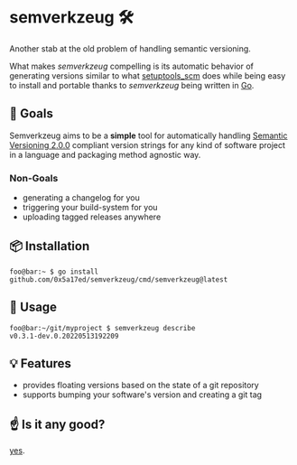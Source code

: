 # semverkzeug 🛠️

Another stab at the old problem of handling semantic versioning.

What makes *semverkzeug* compelling is its automatic behavior of generating versions similar to what [setuptools_scm](https://github.com/pypa/setuptools_scm/) does while being easy to install and portable thanks to *semverkzeug* being written in [Go](https://go.dev/).


## 🎯 Goals

Semverkzeug aims to be a **simple** tool for automatically handling [Semantic Versioning 2.0.0](https://semver.org/#semantic-versioning-200) compliant version strings for any kind of software project in a language and packaging method agnostic way.


### Non-Goals

* generating a changelog for you
* triggering your build-system for you
* uploading tagged releases anywhere


## 📦 Installation

```console
foo@bar:~ $ go install github.com/0x5a17ed/semverkzeug/cmd/semverkzeug@latest
```


## 🤔 Usage

```console
foo@bar:~/git/myproject $ semverkzeug describe 
v0.3.1-dev.0.20220513192209
```


## 💡 Features

- provides floating versions based on the state of a git repository
- supports bumping your software's version and creating a git tag


## ☝️ Is it any good?

[yes](https://news.ycombinator.com/item?id=3067434).
